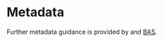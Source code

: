 # Metadata

Further metadata guidance is provided by  and [BAS](https://www.bas.ac.uk/wp-content/uploads/2023/03/Metadata_Guidance_v8_Example.pdf).